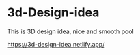 # 3d-Design-idea  

This is 3D design idea, nice and smooth pool                            

https://3d-design-idea.netlify.app/   
